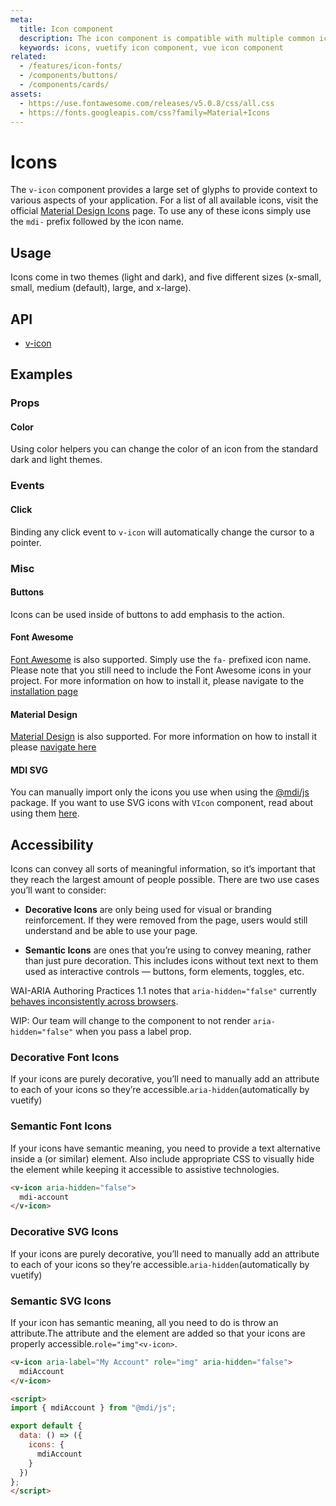 ```yaml
---
meta:
  title: Icon component
  description: The icon component is compatible with multiple common icon fonts such as Material Design Icons, Font Awesome and more.
  keywords: icons, vuetify icon component, vue icon component
related:
  - /features/icon-fonts/
  - /components/buttons/
  - /components/cards/
assets:
  - https://use.fontawesome.com/releases/v5.0.8/css/all.css
  - https://fonts.googleapis.com/css?family=Material+Icons
---
```


# Icons

The `v-icon` component provides a large set of glyphs to provide context to various aspects of your application. For a list of all available icons, visit the official [Material Design Icons](https://materialdesignicons.com/) page. To use any of these icons simply use the `mdi-` prefix followed by the icon name.

<entry-ad />

## Usage

Icons come in two themes (light and dark), and five different sizes (x-small, small, medium (default), large, and x-large).

<usage name="v-icon" />

## API

- [v-icon](/api/v-icon)

<api-section page="components/icons" />

## Examples

### Props

#### Color

Using color helpers you can change the color of an icon from the standard dark and light themes.

<example file="v-icon/prop-color" />

### Events

#### Click

Binding any click event to `v-icon` will automatically change the cursor to a pointer.

<example file="v-icon/event-click" />

### Misc

#### Buttons

Icons can be used inside of buttons to add emphasis to the action.

<example file="v-icon/misc-buttons" />

#### Font Awesome

[Font Awesome](https://fontawesome.com/icons/) is also supported. Simply use the `fa-` prefixed icon name. Please note that you still need to include the Font Awesome icons in your project. For more information on how to install it, please navigate to the [installation page](/features/icon-fonts#install-font-awesome-5-icons)

<example file="v-icon/misc-font-awesome" />

#### Material Design

[Material Design](https://material.io/tools/icons/?style=baseline) is also supported. For more information on how to install it please [navigate here](/features/icon-fonts#install-material-icons)

<example file="v-icon/misc-md" />

#### MDI SVG

You can manually import only the icons you use when using the [@mdi/js](https://www.npmjs.com/package/@mdi/js) package. If you want to use SVG icons with `VIcon` component, read about using them [here](/features/icon-fonts#install-material-design-icons-js-svg).

<example file="v-icon/misc-mdi-svg" />

## Accessibility

Icons can convey all sorts of meaningful information, so it’s important that they reach the largest amount of people possible. There are two use cases you’ll want to consider:

- **Decorative Icons** are only being used for visual or branding reinforcement. If they were removed from the page, users would still understand and be able to use your page.

- **Semantic Icons** are ones that you’re using to convey meaning, rather than just pure decoration. This includes icons without text next to them used as interactive controls — buttons, form elements, toggles, etc.

<alert type="error">

  WAI-ARIA Authoring Practices 1.1 notes that `aria-hidden="false"` currently [behaves inconsistently across browsers](https://www.w3.org/TR/wai-aria-1.1/#aria-hidden).

</alert>

<alert type="info">

  WIP: Our team will change to the component to not render `aria-hidden="false"` when you pass a label  prop.

</alert>

### Decorative Font Icons

If your icons are purely decorative, you’ll need to manually add an attribute to each of your icons so they’re accessible.`aria-hidden`(automatically by vuetify)

### Semantic Font Icons

If your icons have semantic meaning, you need to provide a text alternative inside a (or similar) element. Also include appropriate CSS to visually hide the element while keeping it accessible to assistive technologies.

```html
<v-icon aria-hidden="false">
  mdi-account
</v-icon>
```

### Decorative SVG Icons

If your icons are purely decorative, you’ll need to manually add an attribute to each of your icons so they’re accessible.`aria-hidden`(automatically by vuetify)

### Semantic SVG Icons

If your icon has semantic meaning, all you need to do is throw an attribute.The attribute and the element are added so that your icons are properly accessible.`role="img"<v-icon>`.

```html
<v-icon aria-label="My Account" role="img" aria-hidden="false">
  mdiAccount
</v-icon>

<script>
import { mdiAccount } from "@mdi/js";

export default {
  data: () => ({
    icons: {
      mdiAccount
    }
  })
};
</script>
```

<backmatter />
